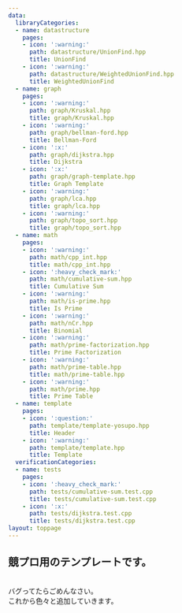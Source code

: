 ```yaml
---
data:
  libraryCategories:
  - name: datastructure
    pages:
    - icon: ':warning:'
      path: datastructure/UnionFind.hpp
      title: UnionFind
    - icon: ':warning:'
      path: datastructure/WeightedUnionFind.hpp
      title: WeightedUnionFind
  - name: graph
    pages:
    - icon: ':warning:'
      path: graph/Kruskal.hpp
      title: graph/Kruskal.hpp
    - icon: ':warning:'
      path: graph/bellman-ford.hpp
      title: Bellman-Ford
    - icon: ':x:'
      path: graph/dijkstra.hpp
      title: Dijkstra
    - icon: ':x:'
      path: graph/graph-template.hpp
      title: Graph Template
    - icon: ':warning:'
      path: graph/lca.hpp
      title: graph/lca.hpp
    - icon: ':warning:'
      path: graph/topo_sort.hpp
      title: graph/topo_sort.hpp
  - name: math
    pages:
    - icon: ':warning:'
      path: math/cpp_int.hpp
      title: math/cpp_int.hpp
    - icon: ':heavy_check_mark:'
      path: math/cumulative-sum.hpp
      title: Cumulative Sum
    - icon: ':warning:'
      path: math/is-prime.hpp
      title: Is Prime
    - icon: ':warning:'
      path: math/nCr.hpp
      title: Binomial
    - icon: ':warning:'
      path: math/prime-factorization.hpp
      title: Prime Factorization
    - icon: ':warning:'
      path: math/prime-table.hpp
      title: math/prime-table.hpp
    - icon: ':warning:'
      path: math/prime.hpp
      title: Prime Table
  - name: template
    pages:
    - icon: ':question:'
      path: template/template-yosupo.hpp
      title: Header
    - icon: ':warning:'
      path: template/template.hpp
      title: Template
  verificationCategories:
  - name: tests
    pages:
    - icon: ':heavy_check_mark:'
      path: tests/cumulative-sum.test.cpp
      title: tests/cumulative-sum.test.cpp
    - icon: ':x:'
      path: tests/dijkstra.test.cpp
      title: tests/dijkstra.test.cpp
layout: toppage
---
```

## 競プロ用のテンプレートです。
<br>
バグってたらごめんなさい。
<br>
これから色々と追加していきます。